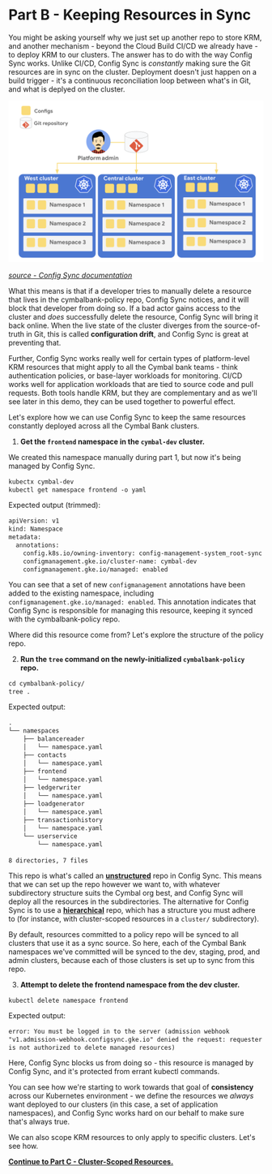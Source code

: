 
# Part B - Keeping Resources in Sync

You might be asking yourself why we just set up another repo to store KRM, and another mechanism - beyond the Cloud Build CI/CD we already have - to deploy KRM to our clusters. The answer has to do with the way Config Sync works. Unlike CI/CD, Config Sync is *constantly* making sure the Git resources are in sync on the cluster. Deployment doesn't just happen on a build trigger - it's a continuous reconciliation loop between what's in Git, and what is deplyed on the cluster.

![](screenshots/config-sync-overview.png)

*[source - Config Sync documentation](https://cloud.google.com/kubernetes-engine/docs/add-on/config-sync/config-sync-overview)*

What this means is that if a developer tries to manually delete a resource that lives in the cymbalbank-policy repo, Config Sync notices, and it will block that developer from doing so. If a bad actor gains access to the cluster and *does* successfully delete the resource, Config Sync will bring it back online. When the live state of the cluster diverges from the source-of-truth in Git, this is called **configuration drift**, and Config Sync is great at preventing that. 

Further, Config Sync works really well for certain types of platform-level KRM resources that might apply to all the Cymbal bank teams - think authentication policies, or base-layer workloads for monitoring. CI/CD works well for application workloads that are tied to source code and pull requests. Both tools handle KRM, but they are complementary and as we'll see later in this demo, they can be used together to powerful effect. 

Let's explore how we can use Config Sync to keep the same resources constantly deployed across all the Cymbal Bank clusters.  

1. **Get the `frontend` namespace in the `cymbal-dev` cluster.** 
  
We created this namespace manually during part 1, but now it's being managed by Config Sync.  

```
kubectx cymbal-dev
kubectl get namespace frontend -o yaml 
```

Expected output (trimmed): 

```
apiVersion: v1
kind: Namespace
metadata:
  annotations:
    config.k8s.io/owning-inventory: config-management-system_root-sync
    configmanagement.gke.io/cluster-name: cymbal-dev
    configmanagement.gke.io/managed: enabled
```

You can see that a set of new `configmanagement` annotations have been added to the existing namespace, including  `configmanagement.gke.io/managed: enabled`. This annotation indicates that Config Sync is responsible for managing this resource, keeping it synced with the cymbalbank-policy repo. 

Where did this resource come from? Let's explore the structure of the policy repo. 

2. **Run the `tree` command on the newly-initialized `cymbalbank-policy` repo.** 

```
cd cymbalbank-policy/
tree .
```

Expected output: 

```
.
└── namespaces
    ├── balancereader
    │   └── namespace.yaml
    ├── contacts
    │   └── namespace.yaml
    ├── frontend
    │   └── namespace.yaml
    ├── ledgerwriter
    │   └── namespace.yaml
    ├── loadgenerator
    │   └── namespace.yaml
    ├── transactionhistory
    │   └── namespace.yaml
    └── userservice
        └── namespace.yaml

8 directories, 7 files
```

This repo is what's called an **[unstructured](https://cloud.google.com/kubernetes-engine/docs/add-on/config-sync/how-to/unstructured-repo)** repo in Config Sync. This means that we can set up the repo however we want to, with whatever subdirectory structure suits the Cymbal org best, and Config Sync will deploy all the resources in the subdirectories. The alternative for Config Sync is to use a **[hierarchical](https://cloud.google.com/kubernetes-engine/docs/add-on/config-sync/concepts/hierarchical-repo)** repo, which has a structure you must adhere to (for instance, with cluster-scoped resources in a `cluster/` subdirectory).

By default, resources committed to a policy repo will be synced to all clusters that use it as a sync source. So here, each of the Cymbal Bank namespaces we've committed will be synced to the dev, staging, prod, and admin clusters, because each of those clusters is set up to sync from this repo. 

3. **Attempt to delete the frontend namespace from the dev cluster.** 

```
kubectl delete namespace frontend
```

Expected output: 

```
error: You must be logged in to the server (admission webhook "v1.admission-webhook.configsync.gke.io" denied the request: requester is not authorized to delete managed resources)
```

Here, Config Sync blocks us from doing so - this resource is managed by Config Sync, and it's protected from errant kubectl commands.

You can see how we're starting to work towards that goal of **consistency** across our Kubernetes environment - we define the resources we *always* want deployed to our clusters (in this case, a set of application namespaces), and Config Sync works hard on our behalf to make sure that's always true.

We can also scope KRM resources to only apply to specific clusters. Let's see how. 

**[Continue to Part C - Cluster-Scoped Resources.](partC-cluster-scoped.md)** 
